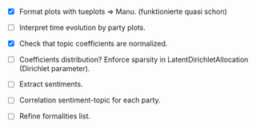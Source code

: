  - [x] Format plots with tueplots => Manu. (funktionierte quasi schon)

 - [ ] Interpret time evolution by party plots.
 
 - [x] Check that topic coefficients are normalized.
 - [ ] Coefficients distribution? Enforce sparsity in LatentDirichletAllocation (Dirichlet parameter).

 - [ ] Extract sentiments.
 - [ ] Correlation sentiment-topic for each party.







 - [ ] Refine formalities list.
